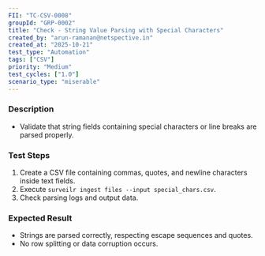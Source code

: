 ```yaml
---
FII: "TC-CSV-0008"
groupId: "GRP-0002"
title: "Check - String Value Parsing with Special Characters"
created_by: "arun-ramanan@netspective.in"
created_at: "2025-10-21"
test_type: "Automation"
tags: ["CSV"]
priority: "Medium"
test_cycles: ["1.0"]
scenario_type: "miserable"
---
```


### Description
- Validate that string fields containing special characters or line breaks are parsed properly.

### Test Steps
1. Create a CSV file containing commas, quotes, and newline characters inside text fields.  
2. Execute `surveilr ingest files --input special_chars.csv`.  
3. Check parsing logs and output data.

### Expected Result
- Strings are parsed correctly, respecting escape sequences and quotes.  
- No row splitting or data corruption occurs.
